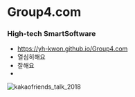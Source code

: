 # Group4.com
### High-tech SmartSoftware
- https://yh-kwon.github.io/Group4.com
- 열심히해요
- 잘해요
- 
![kakaofriends_talk_2018](https://user-images.githubusercontent.com/64938023/83108324-95941700-a0fa-11ea-91de-1cd24e7decc8.jpg)
